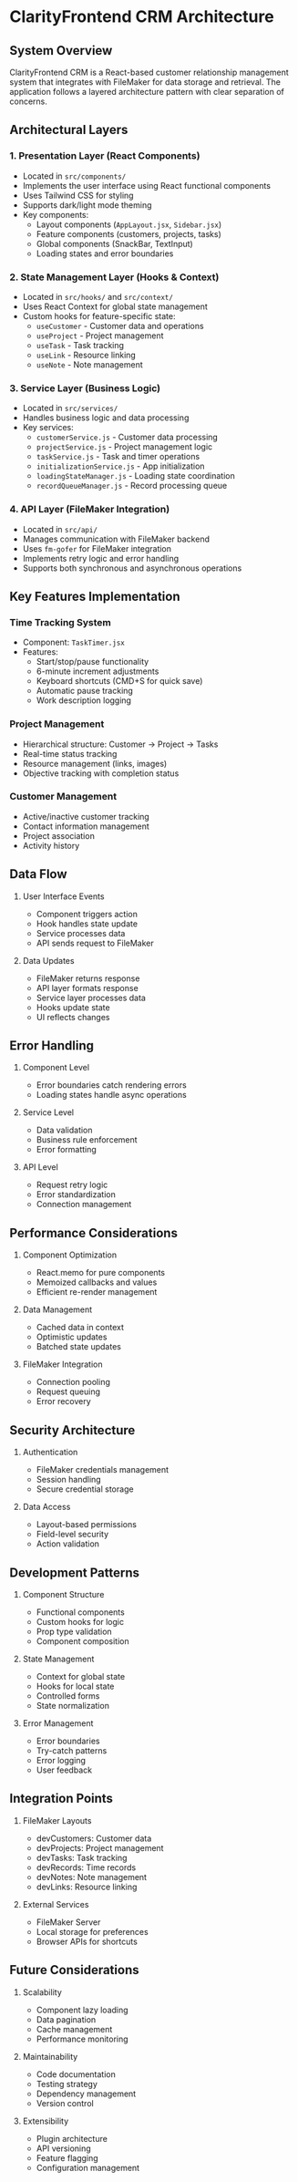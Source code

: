 # ClarityFrontend CRM Architecture

## System Overview

ClarityFrontend CRM is a React-based customer relationship management system that integrates with FileMaker for data storage and retrieval. The application follows a layered architecture pattern with clear separation of concerns.

## Architectural Layers

### 1. Presentation Layer (React Components)
- Located in `src/components/`
- Implements the user interface using React functional components
- Uses Tailwind CSS for styling
- Supports dark/light mode theming
- Key components:
  - Layout components (`AppLayout.jsx`, `Sidebar.jsx`)
  - Feature components (customers, projects, tasks)
  - Global components (SnackBar, TextInput)
  - Loading states and error boundaries

### 2. State Management Layer (Hooks & Context)
- Located in `src/hooks/` and `src/context/`
- Uses React Context for global state management
- Custom hooks for feature-specific state:
  - `useCustomer` - Customer data and operations
  - `useProject` - Project management
  - `useTask` - Task tracking
  - `useLink` - Resource linking
  - `useNote` - Note management

### 3. Service Layer (Business Logic)
- Located in `src/services/`
- Handles business logic and data processing
- Key services:
  - `customerService.js` - Customer data processing
  - `projectService.js` - Project management logic
  - `taskService.js` - Task and timer operations
  - `initializationService.js` - App initialization
  - `loadingStateManager.js` - Loading state coordination
  - `recordQueueManager.js` - Record processing queue

### 4. API Layer (FileMaker Integration)
- Located in `src/api/`
- Manages communication with FileMaker backend
- Uses `fm-gofer` for FileMaker integration
- Implements retry logic and error handling
- Supports both synchronous and asynchronous operations

## Key Features Implementation

### Time Tracking System
- Component: `TaskTimer.jsx`
- Features:
  - Start/stop/pause functionality
  - 6-minute increment adjustments
  - Keyboard shortcuts (CMD+S for quick save)
  - Automatic pause tracking
  - Work description logging

### Project Management
- Hierarchical structure: Customer → Project → Tasks
- Real-time status tracking
- Resource management (links, images)
- Objective tracking with completion status

### Customer Management
- Active/inactive customer tracking
- Contact information management
- Project association
- Activity history

## Data Flow

1. User Interface Events
   - Component triggers action
   - Hook handles state update
   - Service processes data
   - API sends request to FileMaker

2. Data Updates
   - FileMaker returns response
   - API layer formats response
   - Service layer processes data
   - Hooks update state
   - UI reflects changes

## Error Handling

1. Component Level
   - Error boundaries catch rendering errors
   - Loading states handle async operations

2. Service Level
   - Data validation
   - Business rule enforcement
   - Error formatting

3. API Level
   - Request retry logic
   - Error standardization
   - Connection management

## Performance Considerations

1. Component Optimization
   - React.memo for pure components
   - Memoized callbacks and values
   - Efficient re-render management

2. Data Management
   - Cached data in context
   - Optimistic updates
   - Batched state updates

3. FileMaker Integration
   - Connection pooling
   - Request queuing
   - Error recovery

## Security Architecture

1. Authentication
   - FileMaker credentials management
   - Session handling
   - Secure credential storage

2. Data Access
   - Layout-based permissions
   - Field-level security
   - Action validation

## Development Patterns

1. Component Structure
   - Functional components
   - Custom hooks for logic
   - Prop type validation
   - Component composition

2. State Management
   - Context for global state
   - Hooks for local state
   - Controlled forms
   - State normalization

3. Error Management
   - Error boundaries
   - Try-catch patterns
   - Error logging
   - User feedback

## Integration Points

1. FileMaker Layouts
   - devCustomers: Customer data
   - devProjects: Project management
   - devTasks: Task tracking
   - devRecords: Time records
   - devNotes: Note management
   - devLinks: Resource linking

2. External Services
   - FileMaker Server
   - Local storage for preferences
   - Browser APIs for shortcuts

## Future Considerations

1. Scalability
   - Component lazy loading
   - Data pagination
   - Cache management
   - Performance monitoring

2. Maintainability
   - Code documentation
   - Testing strategy
   - Dependency management
   - Version control

3. Extensibility
   - Plugin architecture
   - API versioning
   - Feature flagging
   - Configuration management
